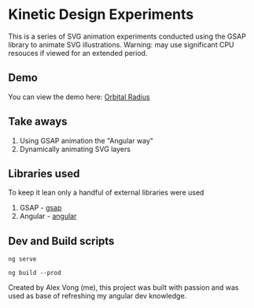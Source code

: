 # Kinetic Design Experiments
This is a series of SVG animation experiments conducted using the GSAP library to animate SVG illustrations. Warning: may use significant CPU resouces if viewed for an extended period.

## Demo
You can view the demo here:
[Orbital Radius](https://orbit.alxvtoronto.com/)

## Take aways
1. Using GSAP animation the "Angular way"
2. Dynamically animating SVG layers

## Libraries used
To keep it lean only a handful of external libraries were used
1. GSAP - [gsap](https://greensock.com/gsap/)
2. Angular - [angular](https://angular.io/)

## Dev and Build scripts
```
ng serve
```
```
ng build --prod
```

Created by Alex Vong (me), this project was built with passion and was used as base of refreshing my angular dev knowledge.
